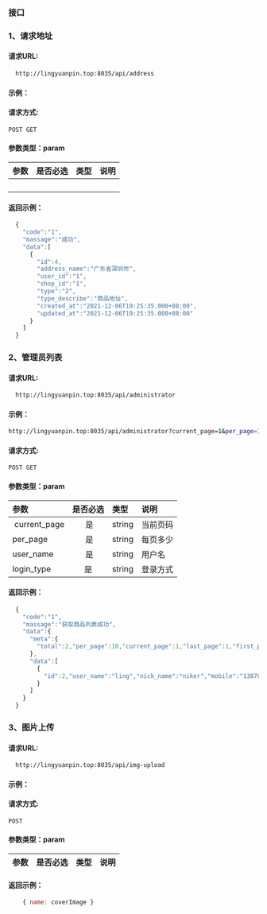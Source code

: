 ### 接口

### 1、请求地址

#### 请求URL:  
```sh 
  http://lingyuanpin.top:8035/api/address
```

#### 示例：

#### 请求方式: 
```
POST GET
```

#### 参数类型：param

|参数|是否必选|类型|说明|
|:-----|:-------:|:-----|:-----|
|      |      | | |

#### 返回示例：

```javascript
  { 
    "code":"1",
    "massage":"成功",
    "data":[
      {
        "id":4,
        "address_name":"广东省深圳市",
        "user_id":"1",
        "shop_id":"1",
        "type":"2",
        "type_describe":"商品地址",
        "created_at":"2021-12-06T19:25:35.000+08:00",
        "updated_at":"2021-12-06T19:25:35.000+08:00"
      }
    ]
  }
```

### 2、管理员列表

#### 请求URL:  
```sh 
  http://lingyuanpin.top:8035/api/administrator
```

#### 示例：
```sh
http://lingyuanpin.top:8035/api/administrator?current_page=1&per_page=10&pageNum=1&user_id=1&user_name=admin&login_type=admin
```

#### 请求方式: 
```
POST GET
```

#### 参数类型：param

|参数|是否必选|类型|说明|
|:-----|:-------:|:-----|:-----|
| current_page | 是 | string | 当前页码 |
| per_page | 是 | string | 每页多少 |
| user_name | 是 | string | 用户名 |
| login_type | 是 | string | 登录方式 |

#### 返回示例：

```javascript
  {
    "code":"1",
    "massage":"获取商品列表成功",
    "data":{
      "meta":{
        "total":2,"per_page":10,"current_page":1,"last_page":1,"first_page":1,"first_page_url":"/?page=1","last_page_url":"/?page=1","next_page_url":null,"previous_page_url":null
      },
      "data":[
        {
          "id":2,"user_name":"ling","nick_name":"niker","mobile":"13878744444","email":"outlook","avatar":"ckwovbq2o00016ctoa5nt2nlq.jpg","password":"123456","money":"96681","address_name":"深圳","address_id":"1","created_at":"2021-12-06T19:23:04.000+08:00","updated_at":"2021-12-06T19:23:04.000+08:00"
        }
      ]
    }
  }
```

### 3、图片上传

#### 请求URL:  
```sh 
  http://lingyuanpin.top:8035/api/img-upload
```

#### 示例：

#### 请求方式: 
```
POST
```

#### 参数类型：param

|参数|是否必选|类型|说明|
|:-----|:-------:|:-----|:-----|


#### 返回示例：

```javascript
    { name: coverImage }
```